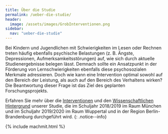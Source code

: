 ```yaml
---
title: Über die Studie
permalink: /ueber-die-studie/
header:
  image: /assets/images/GrobInterventionen.png
sidebar:
  nav: "ueber-die-studie"
---
```


Bei Kindern und Jugendlichen mit Schwierigkeiten im Lesen oder Rechnen treten häufig ebenfalls psychische Belastungen (z. B. Ängste, Depressionen, Aufmerksamkeitsstörungen) auf, wie sich durch aktuelle Studienergebnisse belegen lässt.
Demnach sollte ein Ansatzpunkt in der Förderung von Lernschwierigkeiten ebenfalls diese psychosozialen Merkmale adressieren.
Doch wie kann eine Intervention optimal sowohl auf den Bereich der Leistung, als auch auf den Bereich des Verhaltens wirken?
Die Beantwortung dieser Frage ist das Ziel des geplanten Forschungsprojekts.

Erfahren Sie mehr über die [Interventionen](interventionen/) und den [Wissenschaftlichen Hintergrund](wissenschaftlicher-hintergrund/) unserer Studie, die im Schuljahr 2018/2019 im Raum München und im Schuljahr 2019/2020 im Raum Wuppertal und in der Region Berlin-Brandenburg durchgeführt wird. 
{: .notice--info}

{% include machmit.html %}
